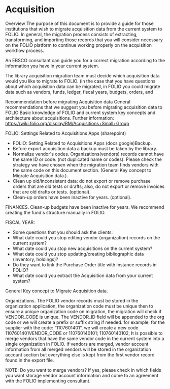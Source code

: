 # Acquisition
Overview
The purpose of this document is to provide a guide for those institutions that wish to migrate acquisition data from the current system to FOLIO. In general, the migration process consists of extracting, transforming, and importing those records that you will consider necessary on the FOLIO platform to continue working properly on the acquisition workflow process.

An EBSCO consultant can guide you for a correct migration according to the information you have in your current system.

The library acquisition migration team must decide which acquisition data would you like to migrate to FOLIO. (in the case that you have questions about which acquisition data can be migrated, in FOLIO you could migrate data such as vendors, funds, ledger, fiscal years, budgets, orders, and 

Recommendation before migrating Acquisition data
General recommendations that we suggest you before migrating acquisition data to FOLIO
Basic knowledge of FOLIO and current system key concepts and architecture about acquisitions. Further information: https://wiki.folio.org/display/RM/Acquisitions+Small+Group

FOLIO: Settings Related to Acquisitions Apps  (sharepoint) 
-  FOLIO: Setting Related to Acquisitions Apps (docs google)Backup. 
-  Before export acquisition data a backup must be taken by the library.
-  Normalize vendor's codes. Organizations(vendors) records cannot have the same ID or code. (not duplicated name or codes). Please check the strategy we have chosen when the migration team finds vendors with the same code on this document section. (General Key concept to Migrate Acquisition data.).
-  Clean up old/inconsistent data: do not export or remove purchase orders that are old tests or drafts; also, do not export or remove invoices that are old drafts or tests. (optional).
-  Clean-up orders have been inactive for years. (optional).

FINANCES. Clean-up budgets have been inactive for years. We recommend creating the fund's structure manually in FOLIO.

FISCAL YEAR:
-  Some questions that you should ask the clients:
-  What date could you stop editing vendor (organization) records on the current system?
-  What date could you stop new acquisitions on the current system?
-  What date could you stop updating/creating bibliographic data (inventory, holdings)?
-  Do they want to link the Purchase Order title with instance records in FOLIO?
-  What date could you extract the Acquisition data from your current system?

General Key concept to Migrate Acquisition data.


Organizations. 
The FOLIO vendor records must be stored in the organization application, the organization code must be unique then to ensure a unique organization code on migration, the migration will check if VENDOR_CODE is unique. The VENDOR_ID field will be appended to the org code or we will create a prefix or suffix string if needed. for example, for the supplier with the code: “1107601401”, we will create a new code 1107601401VENDOR_CODE or 110760140101; 110760140102,
It is possible to merge vendors that have the same vendor code in the current system into a single organization in FOLIO. If vendors are merged, vendor account information from all merged vendors will be stored in the organization account section but everything else is kept from the first vendor record found in the export file.

NOTE: Do you want to merge vendors? If yes, please check in which fields you want storage vendor account information and come to an agreement with the FOLIO implementing consultant. 


